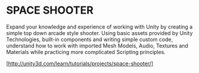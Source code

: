 # SPACE SHOOTER
Expand your knowledge and experience of working with Unity by creating a simple top down arcade style shooter. Using basic assets provided by Unity Technologies, built-in components and writing simple custom code, understand how to work with imported Mesh Models, Audio, Textures and Materials while practicing more complicated Scripting principles.

[http://unity3d.com/learn/tutorials/projects/space-shooter/]
